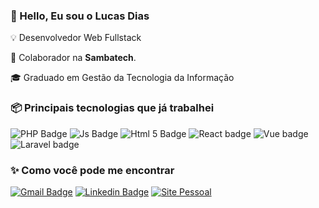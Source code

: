 ### 👋 Hello, Eu sou o Lucas Dias

💡 Desenvolvedor Web Fullstack

🐝 Colaborador na **Sambatech**.

🎓 Graduado em Gestão da Tecnologia da Informação

<!-- ### ✔ Github Stats
![Profile Stats](https://github-readme-stats.vercel.app/api?username=lucasmg37&show_icons=true)
-->

### 📦 Principais tecnologias que já trabalhei

![PHP Badge](https://img.shields.io/badge/-PHP-777BB4?style=for-the-badge&logo=Php&logoColor=white)
![Js Badge](https://img.shields.io/badge/-JavaScript-F7DF1E?style=for-the-badge&logo=Javascript&logoColor=222)
![Html 5 Badge](https://img.shields.io/badge/-HTML5-E34F26?style=for-the-badge&logo=html5&logoColor=fff)
![React badge](https://img.shields.io/badge/-React-61DAFB?style=for-the-badge&logo=React&logoColor=222&)
![Vue badge](https://img.shields.io/badge/-Vue-4FC08D?style=for-the-badge&logo=Vue.JS&logoColor=FFF)
![Laravel badge](https://img.shields.io/badge/-Laravel-FF2D20?style=for-the-badge&logo=Laravel&logoColor=FFF&)


### ✨ Como você pode me encontrar
[![Gmail Badge](https://img.shields.io/badge/-lucasmg37@gmail.com-c14438?style=flat-square&logo=Gmail&logoColor=white&link=mailto:lucasmg37@gmail.com)](mailto:lucasmg37@gmail.com)
[![Linkedin Badge](https://img.shields.io/badge/-Lucas%20Dias-blue?style=flat-square&logo=Linkedin&logoColor=white&link=https://www.linkedin.com/in/lucas-junior/)](https://www.linkedin.com/in/lucas-junior/) 
[![Site Pessoal](https://img.shields.io/badge/-lucasjunior.com.br-black?style=flat-square&logo=About.me&logoColor=white&link=http://lucasjunior.com.br)](http://www.lucasjunior.com.br)



<!--
**Lucasmg37/lucasmg37** is a ✨ _special_ ✨ repository because its `README.md` (this file) appears on your GitHub profile.

- 🔭 I’m currently working on ...
- 🌱 I’m currently learning ...
- 👯 I’m looking to collaborate on ...
- 🤔 I’m looking for help with ...
- 💬 Ask me about ...
- 📫 How to reach me: ...
- 😄 Pronouns: ...
- ⚡ Fun fact: ...
-->
